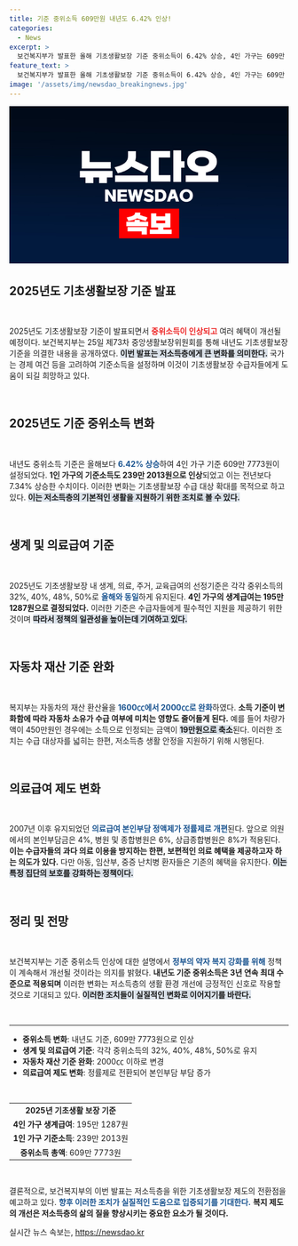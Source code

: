 ```yaml
---
title: 기준 중위소득 609만원 내년도 6.42% 인상!
categories:
  - News
excerpt: >
  보건복지부가 발표한 올해 기초생활보장 기준 중위소득이 6.42% 상승, 4인 가구는 609만 7773원으로 설정됐다. 1인 가구의 기준소득도 7.34% 오르며 239만 원에 이르러, 저소득층 지원 강화 정책이 주목받고 있다.
feature_text: >
  보건복지부가 발표한 올해 기초생활보장 기준 중위소득이 6.42% 상승, 4인 가구는 609만 7773원으로 설정됐다. 1인 가구의 기준소득도 7.34% 오르며 239만 원에 이르러, 저소득층 지원 강화 정책이 주목받고 있다.
image: '/assets/img/newsdao_breakingnews.jpg'
---
```


<p><img src="/assets/img/newsdao_breakingnews.jpg" alt="cryptoinkorea 속보" /></p>

<h2 data-ke-size="size26">2025년도 기초생활보장 기준 발표</h2>

<p data-ke-size="size16">&nbsp;</p>

<p>2025년도 기초생활보장 기준이 발표되면서 <b><span style="color: #ee2323;">중위소득이 인상되고</span></b> 여러 혜택이 개선될 예정이다. 보건복지부는 25일 제73차 중앙생활보장위원회를 통해 내년도 기초생활보장 기준을 의결한 내용을 공개하였다. <b><span style="background-color: #21538527;">이번 발표는 저소득층에게 큰 변화를 의미한다.</span></b> 국가는 경제 여건 등을 고려하여 기준소득을 설정하며 이것이 기초생활보장 수급자들에게 도움이 되길 희망하고 있다. </p>

<p data-ke-size="size16">&nbsp;</p>

<h2 data-ke-size="size26">2025년도 기준 중위소득 변화</h2>

<p data-ke-size="size16">&nbsp;</p>

<p>내년도 중위소득 기준은 올해보다 <b><span style="color: #1a5490;">6.42% 상승</span></b>하여 4인 가구 기준 609만 7773원이 설정되었다. <b><span style="ee2323;">1인 가구의 기준소득도 239만 2013원으로 인상</span></b>되었고 이는 전년보다 7.34% 상승한 수치이다. 이러한 변화는 기초생활보장 수급 대상 확대를 목적으로 하고 있다. <b><span style="background-color: #21538527;">이는 저소득층의 기본적인 생활을 지원하기 위한 조치로 볼 수 있다.</span></b> </p>

<p data-ke-size="size16">&nbsp;</p>

<h2 data-ke-size="size26">생계 및 의료급여 기준</h2>

<p data-ke-size="size16">&nbsp;</p>

<p>2025년도 기초생활보장 내 생계, 의료, 주거, 교육급여의 선정기준은 각각 중위소득의 32%, 40%, 48%, 50%로 <b><span style="color: #1a5490;">올해와 동일</span></b>하게 유지된다. <b><span style="ee2323;">4인 가구의 생계급여는 195만 1287원으로 결정되었다.</span></b> 이러한 기준은 수급자들에게 필수적인 지원을 제공하기 위한 것이며 <b><span style="background-color: #21538527;">따라서 정책의 일관성을 높이는데 기여하고 있다.</span></b> </p>

<p data-ke-size="size16">&nbsp;</p>

<h2 data-ke-size="size26">자동차 재산 기준 완화</h2>

<p data-ke-size="size16">&nbsp;</p>

<p>복지부는 자동차의 재산 환산율을 <b><span style="color: #1a5490;">1600㏄에서 2000㏄로 완화</span></b>하였다. <b><span style="ee2323;">소득 기준이 변화함에 따라 자동차 소유가 수급 여부에 미치는 영향도 줄어들게 된다.</span></b> 예를 들어 차량가액이 450만원인 경우에는 소득으로 인정되는 금액이 <b><span style="background-color: #21538527;">19만원으로 축소</span></b>된다. 이러한 조치는 수급 대상자를 넓히는 한편, 저소득층 생활 안정을 지원하기 위해 시행된다. </p>

<p data-ke-size="size16">&nbsp;</p>

<h2 data-ke-size="size26">의료급여 제도 변화</h2>

<p data-ke-size="size16">&nbsp;</p>

<p>2007년 이후 유지되었던 <b><span style="color: #1a5490;">의료급여 본인부담 정액제가 정률제로 개편</span></b>된다. 앞으로 의원에서의 본인부담금은 4%, 병원 및 종합병원은 6%, 상급종합병원은 8%가 적용된다. <b><span style="ee2323;">이는 수급자들의 과다 의료 이용을 방지하는 한편, 보편적인 의료 혜택을 제공하고자 하는 의도가 있다.</span></b> 다만 아동, 임산부, 중증 난치병 환자들은 기존의 혜택을 유지한다. <b><span style="background-color: #21538527;">이는 특정 집단의 보호를 강화하는 정책이다.</span></b> </p>

<p data-ke-size="size16">&nbsp;</p>

<h2 data-ke-size="size26">정리 및 전망</h2>

<p data-ke-size="size16">&nbsp;</p>

<p>보건복지부는 기준 중위소득 인상에 대한 설명에서 <b><span style="color: #1a5490;">정부의 약자 복지 강화를 위해</span></b> 정책이 계속해서 개선될 것이라는 의지를 밝혔다. <b><span style="ee2323;">내년도 기준 중위소득은 3년 연속 최대 수준으로 적용되며</span></b> 이러한 변화는 저소득층의 생활 환경 개선에 긍정적인 신호로 작용할 것으로 기대되고 있다. <b><span style="background-color: #21538527;">이러한 조치들이 실질적인 변화로 이어지기를 바란다.</span></b></p>

<p data-ke-size="size16">&nbsp;</p>

<hr>

<ul>
  <li><b>중위소득 변화</b>: 내년도 기준, 609만 7773원으로 인상</li>
  <li><b>생계 및 의료급여 기준</b>: 각각 중위소득의 32%, 40%, 48%, 50%로 유지</li>
  <li><b>자동차 재산 기준 완화</b>: 2000㏄ 이하로 변경</li>
  <li><b>의료급여 제도 변화</b>: 정률제로 전환되어 본인부담 부담 증가</li>
</ul>

<p data-ke-size="size16">&nbsp;</p> 

<table>
  <tbody>
    <tr>
      <td style="text-align: center; height: 17px;">
        <b>2025년 기초생활 보장 기준</b>
      </td>
    </tr>
    <tr>
      <td style="text-align: center; height: 17px;">
        <b>4인 가구 생계급여</b>: 195만 1287원
      </td>
    </tr>
    <tr>
      <td style="text-align: center; height: 17px;">
        <b>1인 가구 기준소득</b>: 239만 2013원
      </td>
    </tr>
    <tr>
      <td style="text-align: center; height: 17px;">
        <b>중위소득 총액</b>: 609만 7773원
      </td>
    </tr>
  </tbody>
</table>

<p data-ke-size="size16">&nbsp;</p> 

<p>결론적으로, 보건복지부의 이번 발표는 저소득층을 위한 기초생활보장 제도의 전환점을 예고하고 있다. <b><span style="color: #1a5490;">향후 이러한 조치가 실질적인 도움으로 입증되기를 기대한다.</span></b> <b><span style="ee2323;">복지 제도의 개선은 저소득층의 삶의 질을 향상시키는 중요한 요소가 될 것이다.</span></b></p>
실시간 뉴스 속보는, <a href="https://newsdao.kr" rel="dofollow">https://newsdao.kr</a>


